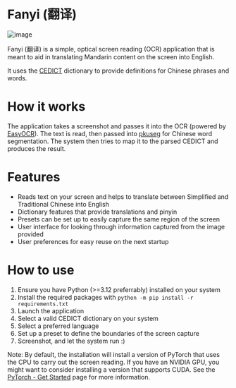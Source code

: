 # Fanyi (翻译)
![image](https://github.com/lancopku/pkuseg-python/assets/28668883/5fec00bd-cab7-4f82-9deb-1567e50bfce6)

Fanyi (翻译) is a simple, optical screen reading (OCR) application that is meant to aid in translating Mandarin content on the screen into English.

It uses the [CEDICT](https://en.wikipedia.org/wiki/CEDICT) dictionary to provide definitions for Chinese phrases and words.

# How it works
The application takes a screenshot and passes it into the OCR (powered by [EasyOCR](https://github.com/JaidedAI/EasyOCR)). The text is read, then passed into [pkuseg](https://github.com/lancopku/pkuseg-python) for Chinese word segmentation. The system then tries to map it to the parsed CEDICT and produces the result.

# Features
- Reads text on your screen and helps to translate between Simplified and Traditional Chinese into English
- Dictionary features that provide translations and pinyin
- Presets can be set up to easily capture the same region of the screen
- User interface for looking through information captured from the image provided
- User preferences for easy reuse on the next startup


# How to use
1. Ensure you have Python (>=3.12 preferrably) installed on your system
2. Install the required packages with `python -m pip install -r requirements.txt`
3. Launch the application
4. Select a valid CEDICT dictionary on your system
5. Select a preferred language
6. Set up a preset to define the boundaries of the screen capture
7. Screenshot, and let the system run :)

Note: By default, the installation will install a version of PyTorch that uses the CPU to carry out the screen reading. If you have an NVIDIA GPU, you might want to consider installing a version that supports CUDA. See the [PyTorch - Get Started](https://pytorch.org/get-started/locally/) page for more information.